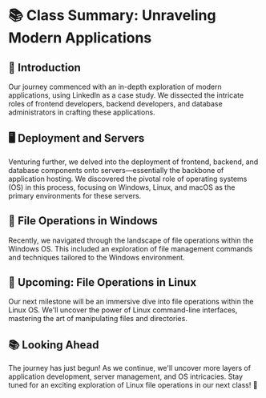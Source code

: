 # 📚 Class Summary: Unraveling Modern Applications

## 🚀 Introduction
Our journey commenced with an in-depth exploration of modern applications, using LinkedIn as a case study. We dissected the intricate roles of frontend developers, backend developers, and database administrators in crafting these applications.

## 🖥️ Deployment and Servers
Venturing further, we delved into the deployment of frontend, backend, and database components onto servers—essentially the backbone of application hosting. We discovered the pivotal role of operating systems (OS) in this process, focusing on Windows, Linux, and macOS as the primary environments for these servers.

## 📂 File Operations in Windows
Recently, we navigated through the landscape of file operations within the Windows OS. This included an exploration of file management commands and techniques tailored to the Windows environment.

## 🐧 Upcoming: File Operations in Linux
Our next milestone will be an immersive dive into file operations within the Linux OS. We'll uncover the power of Linux command-line interfaces, mastering the art of manipulating files and directories.

## 📚 Looking Ahead
The journey has just begun! As we continue, we'll uncover more layers of application development, server management, and OS intricacies. Stay tuned for an exciting exploration of Linux file operations in our next class! 🌟
